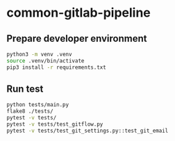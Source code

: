 # common-gitlab-pipeline

## Prepare developer environment
```bash
python3 -m venv .venv
source .venv/bin/activate
pip3 install -r requirements.txt
```

## Run test
```bash
python tests/main.py
flake8 ./tests/
pytest -v tests/
pytest -v tests/test_gitflow.py
pytest -v tests/test_git_settings.py::test_git_email
```
